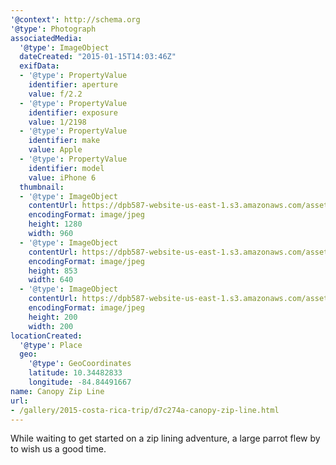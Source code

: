 ```yaml
---
'@context': http://schema.org
'@type': Photograph
associatedMedia:
  '@type': ImageObject
  dateCreated: "2015-01-15T14:03:46Z"
  exifData:
  - '@type': PropertyValue
    identifier: aperture
    value: f/2.2
  - '@type': PropertyValue
    identifier: exposure
    value: 1/2198
  - '@type': PropertyValue
    identifier: make
    value: Apple
  - '@type': PropertyValue
    identifier: model
    value: iPhone 6
  thumbnail:
  - '@type': ImageObject
    contentUrl: https://dpb587-website-us-east-1.s3.amazonaws.com/asset/gallery/2015-costa-rica-trip/d7c274a-canopy-zip-line~1280.jpg
    encodingFormat: image/jpeg
    height: 1280
    width: 960
  - '@type': ImageObject
    contentUrl: https://dpb587-website-us-east-1.s3.amazonaws.com/asset/gallery/2015-costa-rica-trip/d7c274a-canopy-zip-line~640w.jpg
    encodingFormat: image/jpeg
    height: 853
    width: 640
  - '@type': ImageObject
    contentUrl: https://dpb587-website-us-east-1.s3.amazonaws.com/asset/gallery/2015-costa-rica-trip/d7c274a-canopy-zip-line~200x200.jpg
    encodingFormat: image/jpeg
    height: 200
    width: 200
locationCreated:
  '@type': Place
  geo:
    '@type': GeoCoordinates
    latitude: 10.34482833
    longitude: -84.84491667
name: Canopy Zip Line
url:
- /gallery/2015-costa-rica-trip/d7c274a-canopy-zip-line.html
---
```


While waiting to get started on a zip lining adventure, a large parrot flew by to wish us a good time.
